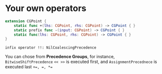 

# Your own operators

``` Swift
extension CGPoint {
	static func +(lhs: CGPoint, rhs: CGPoint) -> CGPoint { }
	static prefix func -(input: CGPoint) -> CGPoint { }
	static func(lhs: CGPoint, rhs: CGPoint) -> CGPoint { }
}
```

`infix operator !!: NilCoalescingPrecedence`

You can chose from **Precedence Groups**, for instance, `BitwiseShiftPrecedence` `<< >>` is executed first, and `AssignmentPrecednece` is executed last `+=, =, *=`
